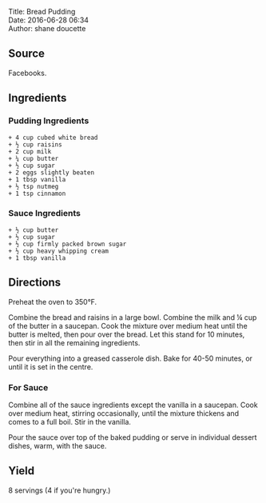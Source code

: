 Title: Bread Pudding  
Date: 2016-06-28 06:34  
Author: shane doucette  


## Source
Facebooks.


## Ingredients

### Pudding Ingredients
~~~~
+ 4 cup cubed white bread
+ ½ cup raisins
+ 2 cup milk
+ ¼ cup butter
+ ½ cup sugar
+ 2 eggs slightly beaten
+ 1 tbsp vanilla
+ ½ tsp nutmeg
+ 1 tsp cinnamon
~~~~

### Sauce Ingredients
~~~~
+ ½ cup butter
+ ½ cup sugar
+ ½ cup firmly packed brown sugar
+ ½ cup heavy whipping cream
+ 1 tbsp vanilla
~~~~


## Directions
Preheat the oven to 350°F. 

Combine the bread and raisins in a large bowl. Combine the milk and ¼ cup of the butter in a saucepan. Cook the mixture over medium heat until the butter is melted, then pour over the bread. Let this stand for 10 minutes, then stir in all the remaining ingredients. 

Pour everything into a greased casserole dish. Bake for 40-50 minutes, or until it is set in the centre.

### For Sauce
Combine all of the sauce ingredients except the vanilla in a saucepan. Cook over medium heat, stirring occasionally, until the mixture thickens and comes to a full boil. Stir in the vanilla.

Pour the sauce over top of the baked pudding or serve in individual dessert dishes, warm, with the sauce.


## Yield
8 servings (4 if you're hungry.)

